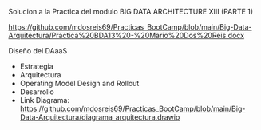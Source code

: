 Solucion a la Practica del modulo BIG DATA ARCHITECTURE XIII (PARTE 1)

https://github.com/mdosreis69/Practicas_BootCamp/blob/main/Big-Data-Arquitectura/Practica%20BDA13%20-%20Mario%20Dos%20Reis.docx

Diseño del DAaaS
  - Estrategia
  - Arquitectura
  - Operating Model Design and Rollout
  - Desarrollo
  - Link Diagrama: https://github.com/mdosreis69/Practicas_BootCamp/blob/main/Big-Data-Arquitectura/diagrama_arquitectura.drawio
